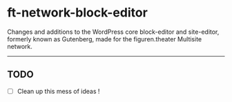 # ft-network-block-editor

Changes and additions to the WordPress core block-editor and site-editor, formerly known as Gutenberg, made for the figuren.theater Multisite network.

---

## TODO

- [ ] Clean up this mess of ideas !
